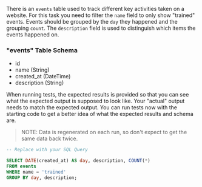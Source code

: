 There is an `events` table used to track different key activities taken on a website. For this task you need to filter the `name` field to only show "trained" events. Events should be grouped by the `day` they happened and the grouping `count`. The `description` field is used to distinguish which items the events happened on.

### "events" Table Schema
- id
- name (String)
- created_at (DateTime)
- description (String)

When running tests, the expected results is provided so that you can see what the expected output is supposed to look like. Your "actual" output needs to match the expected output. You can run tests now with the starting code to get a better idea of what the expected results and schema are.

>NOTE: Data is regenerated on each run, so don't expect to get the same data back twice.


```sql
-- Replace with your SQL Query

SELECT DATE(created_at) AS day, description, COUNT(*) 
FROM events
WHERE name = 'trained'
GROUP BY day, description;
```